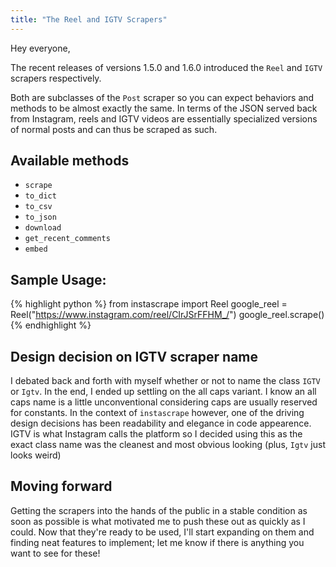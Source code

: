 ```yaml
---
title: "The Reel and IGTV Scrapers"
---
```


Hey everyone,

The recent releases of versions 1.5.0 and 1.6.0 introduced the `Reel` and `IGTV` scrapers respectively. 

Both are subclasses of the `Post` scraper so you can expect behaviors and methods to be almost exactly the same. In terms of the JSON served back from Instagram, reels and IGTV videos are essentially specialized versions of normal posts and can thus be scraped as such.

## Available methods
- `scrape`
- `to_dict`
- `to_csv`
- `to_json`
- `download`
- `get_recent_comments`
- `embed`

## Sample Usage:

{% highlight python %}
from instascrape import Reel
google_reel = Reel("https://www.instagram.com/reel/CIrJSrFFHM_/")
google_reel.scrape()
{% endhighlight %}

## Design decision on IGTV scraper name

I debated back and forth with myself whether or not to name the class `IGTV` or `Igtv`. In the end, I ended up settling on the all caps variant. I know an all caps name is a little unconventional considering caps are usually reserved for constants. In the context of `instascrape` however, one of the driving design decisions has been readability and elegance in code appearence. IGTV is what Instagram calls the platform so I decided using this as the exact class name was the cleanest and most obvious looking (plus, `Igtv` just looks weird)

## Moving forward

Getting the scrapers into the hands of the public in a stable condition as soon as possible is what motivated me to push these out as quickly as I could. Now that they're ready to be used, I'll start expanding on them and finding neat features to implement; let me know if there is anything you want to see for these!